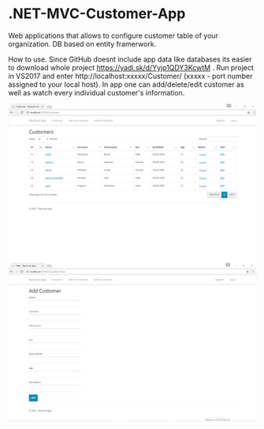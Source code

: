 # .NET-MVC-Customer-App
Web applications that allows to configure customer table of your organization.
DB based on entity framerwork.

How to use. Since GitHub doesnt include app data like databases its easier to download whole project https://yadi.sk/d/Yyjp1QDY3KcwtM . Run project in VS2017 and enter http://localhost:xxxxx/Customer/ (xxxxx - port number assigned to your local host).
In app one can add/delete/edit customer as well as watch every individual customer's information.



<p align="center">
<a href="url"><img src="https://github.com/PyArchitect/.NET-MVC-Customer-App/blob/master/NaviconScr1.png" align="left"  ></a>
</p>
<p align="center">
<a href="url"><img src="https://github.com/PyArchitect/.NET-MVC-Customer-App/blob/master/NaviconScr2.png" align="left" ></a>
</p>
